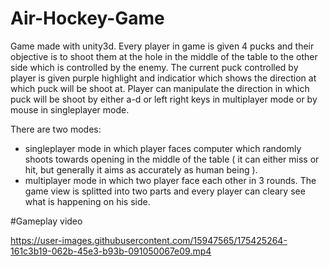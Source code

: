 # Air-Hockey-Game

Game made with unity3d.
Every player in game is given 4 pucks and their objective is to shoot them at the hole in the middle of the table to the other side which
is controlled by the enemy. The current puck controlled by player is given purple highlight and indicatior which shows the direction at which puck will be shoot at.
Player can manipulate the direction in which puck will be shoot by either a-d or left right keys in multiplayer mode or by mouse in singleplayer mode.

There are two modes:
- singleplayer mode in which player faces computer which randomly shoots towards opening in the middle of the table ( it can either miss or hit, but generally it aims as accurately as human being ).
- multiplayer mode in which two player face each other in 3 rounds. The game view is splitted into two parts and every player can cleary see what is happening on his side.

#Gameplay video


https://user-images.githubusercontent.com/15947565/175425264-161c3b19-062b-45e3-b93b-091050067e09.mp4
